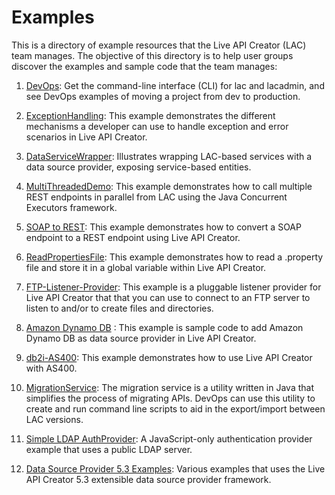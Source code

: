 # Examples
This is a directory of example resources that the Live API Creator (LAC) team manages. The objective of this directory is to help user groups discover the examples and sample code that the team manages:

1. [DevOps](https://github.com/EspressoLogicCafe/Examples/tree/master/liveapicreator-devops): Get the command-line interface (CLI) for lac and lacadmin, and see DevOps examples of moving a project from dev to production.

2. [ExceptionHandling](https://github.com/EspressoLogicCafe/Examples/tree/master/ExceptionHandling): This example demonstrates the different mechanisms a developer can use to handle exception and error scenarios in Live API Creator.

3. [DataServiceWrapper](https://github.com/EspressoLogicCafe/Examples/tree/master/DataServiceWrapper): Illustrates wrapping LAC-based services with a data source provider, exposing service-based entities.

4. [MultiThreadedDemo](https://github.com/EspressoLogicCafe/Examples/tree/master/MultiThreadedDemo): This example demonstrates how to call multiple REST endpoints in parallel from LAC using the Java Concurrent Executors framework.

5. [SOAP to REST](https://github.com/EspressoLogicCafe/Examples/tree/master/LAC-SOAP2REST): This example demonstrates how to convert a SOAP endpoint to a REST endpoint using Live API Creator.

6. [ReadPropertiesFile](https://github.com/EspressoLogicCafe/Examples/tree/master/ReadPropertiesFile): This example demonstrates how to read a .property file and store it in a global variable within Live API Creator.

7. [FTP-Listener-Provider](https://github.com/EspressoLogicCafe/Examples/tree/master/FTP-Listener-Provider): This example is a pluggable listener provider for Live API Creator that that you can use to connect to an FTP server to listen to and/or to create files and directories.

8. [Amazon Dynamo DB](https://github.com/EspressoLogicCafe/Examples/tree/master/Amazon-Dynamo-DB-DataSource-Provider-Sample) : This example is sample code to add Amazon Dynamo DB as data source provider in Live API Creator.

9. [db2i-AS400](https://github.com/EspressoLogicCafe/Examples/tree/master/db2i-AS400): This example demonstrates how to use Live API Creator with AS400.

10. [MigrationService](https://github.com/EspressoLogicCafe/Examples/tree/master/MigrationService): The migration service is a utility written in Java that simplifies the process of migrating APIs. DevOps can use this utility to create and run command line scripts to aid in the export/import between LAC versions.

11. [Simple LDAP AuthProvider](https://github.com/EspressoLogicCafe/Examples/tree/master/SimpleLDAPAuthProvider): A JavaScript-only authentication provider example that uses a public LDAP server.

12. [Data Source Provider 5.3 Examples](https://github.com/EspressoLogicCafe/Examples/tree/master/DatasourceProvider): Various examples that uses the Live API Creator 5.3 extensible data source provider framework.
